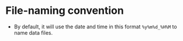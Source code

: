 # File-naming convention
- By default, it will use the date and time in this format `%y%m%d_%H%M` to name data files.
